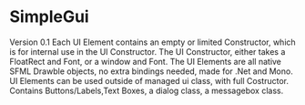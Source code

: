# SimpleGui

Version 0.1
Each UI Element contains an empty or limited Constructor, which is for internal use in the UI Constructor.
The UI Constructor, either takes a FloatRect and Font, or a window and Font.
The UI Elements are all native SFML Drawble objects, no extra bindings needed, made for .Net and Mono.
UI Elements can be used outside of managed ui class, with full Costructor.
Contains Buttons/Labels,Text Boxes, a dialog class, a messagebox class.
